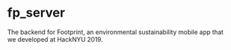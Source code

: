 # fp_server
The backend for Footprint, an environmental sustainability mobile app that we developed at HackNYU 2019.

